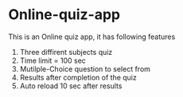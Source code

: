 # Online-quiz-app
This is an Online quiz app, it has following features 
1. Three diffirent subjects quiz
2. Time limit = 100 sec
3. Mutilple-Choice question to select from
4. Results after completion of the quiz
5. Auto reload 10 sec after results
